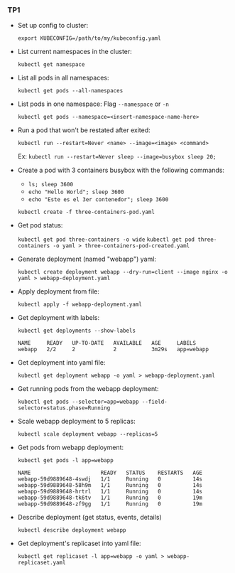 ### TP1

- Set up config to cluster:

    `export KUBECONFIG=/path/to/my/kubeconfig.yaml`

- List current namespaces in the cluster:

    `kubectl get namespace`
    
- List all pods in all namespaces:

    `kubectl get pods --all-namespaces`
    
- List pods in one namespace: Flag `--namespace` or `-n`

    `kubectl get pods --namespace=<insert-namespace-name-here>`

- Run a pod that won't be restated after exited:

    `kubectl run --restart=Never <name> --image=<image> <command>`
    
    Ex: `kubectl run --restart=Never sleep --image=busybox sleep 20;`

- Create a pod with 3 containers busybox with the following commands:
    - `ls; sleep 3600`
    - `echo "Hello World"; sleep 3600`
    - `echo "Este es el 3er contenedor"; sleep 3600`
    
    `kubectl create -f three-containers-pod.yaml`
    
- Get pod status:

    `kubectl get pod three-containers -o wide`
    `kubectl get pod three-containers -o yaml > three-containers-pod-created.yaml`
    
- Generate deployment (named "webapp") yaml:

    `kubectl create deployment webapp --dry-run=client --image nginx -o yaml > webapp-deployment.yaml`

- Apply deployment from file:

    `kubectl apply -f webapp-deployment.yaml`

- Get deployment with labels:

   `kubectl get deployments --show-labels`
   
   ```
   NAME     READY   UP-TO-DATE   AVAILABLE   AGE     LABELS
   webapp   2/2     2            2           3m29s   app=webapp
   ```

- Get deployment into yaml file:

    `kubectl get deployment webapp -o yaml > webapp-deployment.yaml`

- Get running pods from the webapp deployment:

    `kubectl get pods --selector=app=webapp --field-selector=status.phase=Running`

- Scale webapp deployment to 5 replicas:

    `kubectl scale deployment webapp --replicas=5`

- Get pods from webapp deployment:

    `kubectl get pods -l app=webapp`
    
    ```
  NAME                      READY   STATUS    RESTARTS   AGE
  webapp-59d9889648-4swdj   1/1     Running   0          14s
  webapp-59d9889648-58h9m   1/1     Running   0          14s
  webapp-59d9889648-hrtrl   1/1     Running   0          14s
  webapp-59d9889648-tk6tv   1/1     Running   0          19m
  webapp-59d9889648-zf9gg   1/1     Running   0          19m
  ```

- Describe deployment (get status, events, details)

    `kubectl describe deployment webapp`

- Get deployment's replicaset into yaml file:

    `kubectl get replicaset -l app=webapp -o yaml > webapp-replicaset.yaml`

